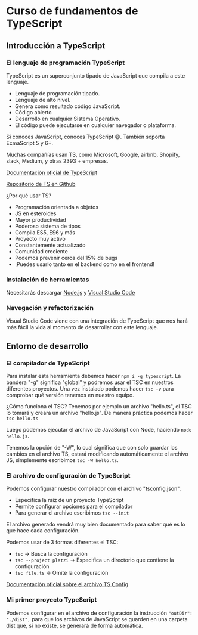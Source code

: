 # Curso de fundamentos de TypeScript

## Introducción a TypeScript

### El lenguaje de programación TypeScript

TypeScript es un superconjunto tipado de JavaScript que compila a este lenguaje.

- Lenguaje de programación tipado.
- Lenguaje de alto nivel.
- Genera como resultado código JavaScript.
- Código abierto
- Desarrollo en cualquier Sistema Operativo.
- El código puede ejecutarse en cualquier navegador o plataforma.

Si conoces JavaScript, conoces TypeScript 😄. También soporta EcmaScript 5 y 6+.

Muchas compañías usan TS, como Microsoft, Google, airbnb, Shopify, slack, Medium, y otras 2393 + empresas.

[Documentación oficial de TypeScript](https://www.typescriptlang.org/docs/)

[Repositorio de TS en Github](https://github.com/microsoft/TypeScript)

¿Por qué usar TS?

- Programación orientada a objetos
- JS en esteroides
- Mayor productividad
- Poderoso sistema de tipos
- Compila ES5, ES6 y más
- Proyecto muy activo
- Constantemente actualizado
- Comunidad creciente
- Podemos prevenir cerca del 15% de bugs
- ¡Puedes usarlo tanto en el backend como en el frontend!

### Instalación de herramientas

Necesitarás descargar [Node.js](https://nodejs.org/es/) y [Visual Studio Code](https://code.visualstudio.com/)

### Navegación y refactorización

Visual Studio Code viene con una integración de TypeScript que nos hará más fácil la vida al momento de desarrollar con este lenguaje.

## Entorno de desarrollo

### El compilador de TypeScript

Para instalar esta herramienta debemos hacer `npm i -g typescript`. La bandera "-g" significa "global" y podremos usar el TSC en nuestros diferentes proyectos. Una vez instalado podemos hacer `tsc -v` para comprobar qué versión tenemos en nuestro equipo.

¿Cómo funciona el TSC? Tenemos por ejemplo un archivo "hello.ts", el TSC lo tomará y creará un archivo "hello.js". De manera práctica podemos hacer `tsc hello.ts`

Luego podemos ejecutar el archivo de JavaScript con Node, haciendo `node hello.js`.

Tenemos la opción de "-W", lo cual significa que con solo guardar los cambios en el archivo TS, estará modificando automáticamente el archivo JS, simplemente escribimos `tsc -W hello.ts`.

### El archivo de configuración de TypeScript

Podemos configurar nuestro compilador con el archivo "tsconfig.json".

- Especifica la raíz de un proyecto TypeScript
- Permite configurar opciones para el compilador
- Para generar el archivo escribimos `tsc --init`

El archivo generado vendrá muy bien documentado para saber qué es lo que hace cada configuración.

Podemos usar de 3 formas diferentes el TSC:

- `tsc` -> Busca la configuración
- `tsc --project platzi` -> Especifica un directorio que contiene la configuración
- `tsc file.ts` -> Omite la configuración

[Documentación oficial sobre el archivo TS Config](https://www.typescriptlang.org/tsconfig)

### Mi primer proyecto TypeScript

Podemos configurar en el archivo de configuración la instrucción `"outDir": "./dist",` para que los archivos de JavaScript se guarden en una carpeta dist que, si no existe, se generará de forma automática.
